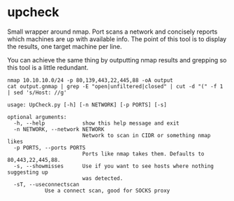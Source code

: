 # upcheck
Small wrapper around nmap. Port scans a network and concisely reports which machines are up with available info.
The point of this tool is to display the results, one target machine per line.

You can achieve the same thing by outputting nmap results and grepping so this tool is a little redundant.
```
nmap 10.10.10.0/24 -p 80,139,443,22,445,88 -oA output
cat output.gnmap | grep -E "open|unfiltered|closed" | cut -d "(" -f 1 | sed 's/Host: //g'
```

```
usage: UpCheck.py [-h] [-n NETWORK] [-p PORTS] [-s]

optional arguments:
  -h, --help            show this help message and exit
  -n NETWORK, --network NETWORK
                        Network to scan in CIDR or something nmap likes
  -p PORTS, --ports PORTS
                        Ports like nmap takes them. Defaults to 80,443,22,445,88.
  -s, --showmisses      Use if you want to see hosts where nothing suggesting up
                        was detected.
  -sT, --useconnectscan
  			Use a connect scan, good for SOCKS proxy
```
